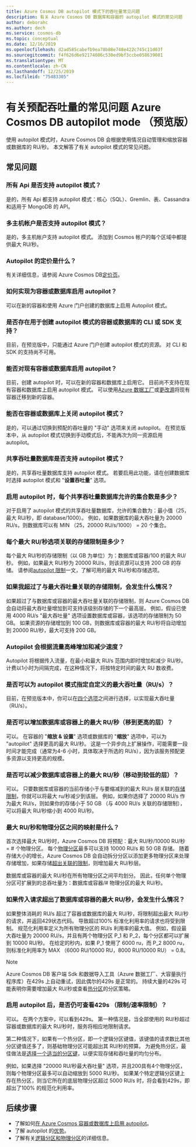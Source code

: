 ```yaml
---
title: Azure Cosmos DB autopilot 模式下的吞吐量常见问题
description: 有关 Azure Cosmos DB 数据库和容器的 autopilot 模式的常见问题
author: deborahc
ms.author: dech
ms.service: cosmos-db
ms.topic: conceptual
ms.date: 12/16/2019
ms.openlocfilehash: d2ad585cabefb9ea78b88e748e422c745c11d03f
ms.sourcegitcommit: f4f626d6e92174086c530ed9bf3ccbe058639081
ms.translationtype: MT
ms.contentlocale: zh-CN
ms.lasthandoff: 12/25/2019
ms.locfileid: "75483305"
---
```

# <a name="frequently-asked-questions-about-provisioned-throughput-in-azure-cosmos-db-autopilot-mode-preview"></a>有关预配吞吐量的常见问题 Azure Cosmos DB autopilot mode （预览版）
使用 autopilot 模式时，Azure Cosmos DB 会根据使用情况自动管理和缩放容器或数据库的 RU/秒。 本文解答了有关 autopilot 模式的常见问题。 

## <a name="frequently-asked-questions"></a>常见问题

### <a name="is-autopilot-mode-supported-for-all-apis"></a>所有 Api 是否支持 autopilot 模式？
是的，所有 Api 都支持 autopilot 模式：核心（SQL）、Gremlin、表、Cassandra 和适用于 MongoDB 的 API。

### <a name="is-autopilot-mode-supported-for-multi-master-accounts"></a>多主机帐户是否支持 autopilot 模式？
是的，多主机帐户支持 autopilot 模式。 添加到 Cosmos 帐户的每个区域中都提供最大 RU/秒。 

### <a name="what-is-the-pricing-for-autopilot"></a>Autopilot 的定价是什么？
有关详细信息，请参阅 Azure Cosmos DB[定价页](https://azure.microsoft.com/pricing/details/cosmos-db/)。 

### <a name="how-do-i-enable-autopilot-for-my-containers-or-databases"></a>如何实现为容器或数据库启用 autopilot？
可以在新的容器和使用 Azure 门户创建的数据库上启用 Autopilot 模式。 

### <a name="is-there-cli-or-sdk-support-to-create-containers-or-databases-with-autopilot-mode"></a>是否存在用于创建 autopilot 模式的容器或数据库的 CLI 或 SDK 支持？
目前，在预览版中，只能通过 Azure 门户创建 autopilot 模式的资源。 对 CLI 和 SDK 的支持尚不可用。

### <a name="can-i-enable-autopilot-on-an-existing-container-or-a-database"></a>能否对现有容器或数据库启用 autopilot？
目前，创建 autopilot 时，可以在新的容器和数据库上启用它。 目前尚不支持在现有容器和数据库上启用 autopilot 模式。 可以使用[Azure 数据工厂](../data-factory/connector-azure-cosmos-db.md)或[更改源](change-feed.md)将现有容器迁移到新的容器。 

### <a name="can-i-turn-off-autopilot-mode-on-a-container-or-database"></a>能否在容器或数据库上关闭 autopilot 模式？
是的，可以通过切换到预配的吞吐量的 "手动" 选项来关闭 autopilot。 在预览版本中，从 autopilot 模式切换到手动模式后，不能再次为同一资源启用 autopilot。 

### <a name="is-autopilot-mode-supported-for-shared-throughput-databases"></a>共享吞吐量数据库是否支持 autopilot 模式？
是的，共享吞吐量数据库支持 autopilot 模式。 若要启用此功能，请在创建数据库时选择 autopilot 模式和 "**设置吞吐量**" 选项。 

### <a name="what-is-the-number-of-allowed-collections-per-shared-throughput-database-when-autopilot-is-enabled"></a>启用 autopilot 时，每个共享吞吐量数据库允许的集合数是多少？
对于启用了 autopilot 模式的共享吞吐量数据库，允许的集合数为：最小值（25，最大 RU/秒，即 database/1000）。 例如，如果数据库的最大吞吐量为 20000 RU/s，则数据库可以有 MIN （25，20000 RU/s/1000） = 20 个集合。 


### <a name="what-is-the-storage-limit-associated-with-each-max-rus-option"></a>每个最大 RU/秒选项关联的存储限制是多少？  
每个最大 RU/秒的存储限制（以 GB 为单位）为：数据库或容器/100 的最大 RU/秒。 例如，如果最大 RU/秒为 20000 RU/s，则该资源可以支持 200 GB 的存储。 请参阅[autopilot 限制](provision-throughput-autopilot.md#autopilot-limits)一文，了解可用的最大 RU/秒和存储选项。 

### <a name="what-happens-if-i-exceed-the-storage-limit-associated-with-my-max-throughput"></a>如果我超过了与最大吞吐量关联的存储限制，会发生什么情况？
如果超过了与数据库或容器的最大吞吐量关联的存储限制，则 Azure Cosmos DB 会自动将最大吞吐量增加到可支持该级别存储的下一个最高层。 例如，假设已使用 4000 RU/s "最大吞吐量" 选项设置数据库或容器，该选项的存储限制为 50 GB。 如果资源的存储增加到 100 GB，则数据库或容器的最大 RU/秒将自动增加到 20000 RU/秒，最大可支持 200 GB。 

### <a name="how-quickly-will-autopilot-scale-up-and-down-based-on-spikes-in-traffic"></a>Autopilot 会根据流量高峰增加和减少速度？
Autopilot 将根据传入流量，在最小和最大 RU/s 范围内即时增加和减少 RU/秒。 计费以1小时为间隔完成，在这种情况下，将按特定时间的最大 RU 数收费。 

### <a name="can-i-specify-a-custom-max-throughput-rus-value-for-autopilot-mode"></a>是否可以为 autopilot 模式指定自定义的最大吞吐量（RU/s）？
目前，在预览版本中，你可以在[四个选项](provision-throughput-autopilot.md#autopilot-limits)之间进行选择，以实现最大吞吐量（RU/s）。

### <a name="can-i-increase-the-max-rus-move-to-a-higher-tier-on-the-database-or-container"></a>是否可以增加数据库或容器上的最大 RU/秒（移到更高的层）？ 
可以。 在容器的 "**缩放 & 设置**" 选项或数据库的 "**缩放**" 选项中，可以为 "autopilot" 选择更高的最大 RU/秒。 这是一个异步向上扩展操作，可能需要一段时间才能完成（通常为4-6 小时，具体取决于所选的 RU/s），因为该服务预配更多资源以支持更高的规模。 

### <a name="can-i-reduce-the-max-rus-move-to-a-lower-tier-on-the-database-or-container"></a>是否可以减少数据库或容器上的最大 RU/秒（移动到较低的层）？
可以。 只要数据库或容器的当前存储小于与要缩减到的最大 RU/s 层关联的[存储限制](#what-is-the-storage-limit-associated-with-each-max-rus-option)，你就可以将最大 ru/秒减少到该层。 例如，如果你选择了 20000 RU/s 作为最大 RU/s，则如果你的存储小于 50 GB （与 4000 RU/s 关联的存储限制），可以将最大 RU/秒缩小到 4000 RU/秒。

### <a name="what-is-the-mapping-between-the-max-rus-and-physical-partitions"></a>最大 RU/秒和物理分区之间的映射是什么？
首次选择最大 RU/秒时，Azure Cosmos DB 将预配：最大 RU/秒/10000 RU/秒 = # 个物理分区。 每个[物理分区](partition-data.md#physical-partitions)最多可以支持 10000 RU/s 和 50 GB 存储。 随着存储大小的增长，Azure Cosmos DB 会自动拆分分区以添加更多物理分区来处理存储增加，如果存储[超出关联的限制](#what-is-the-storage-limit-associated-with-each-max-rus-option)，则增加最大 RU/秒层。 

数据库或容器的最大 RU/秒在所有物理分区之间平均划分。 因此，任何单个物理分区可扩展到的总吞吐量为：数据库或容器/# 物理分区的最大 RU/秒。 

### <a name="what-happens-if-incoming-requests-exceed-the-max-rus-of-the-database-or-container"></a>如果传入请求超出了数据库或容器的最大 RU/秒，会发生什么情况？
如果整体消耗的 RU/s 超过了容器或数据库的最大 RU/秒，将限制超出最大 RU/秒的请求，并返回429状态代码。 导致超过100% 标准化利用率的请求也将受到限制。 规范化利用率定义为所有物理分区的 RU/s 利用率的最大值。 例如，假设最大吞吐量为 20000 RU/s，并且有两个物理分区 P_1 和 P_2，每个分区都可以扩展到 10000 RU/秒。 在给定的秒内，如果 P_1 使用了 6000 ru，而 P_2 8000 ru，则标准化利用率为 MAX （6000 RU/10000 RU，8000 RU/10000 RU） = 0.8。

> [!NOTE]
> Azure Cosmos DB 客户端 Sdk 和数据导入工具（Azure 数据工厂、大容量执行程序库）在429s 上自动重试，因此偶尔的429s 是正常的。 持续大量的429s 可能表明你需要增加最大 RU/秒或查看[热分区](#is-it-still-possible-to-see-429s-throttlingrate-limiting-when-autopilot-is-enabled)的分区策略。

### <a name="is-it-still-possible-to-see-429s-throttlingrate-limiting-when-autopilot-is-enabled"></a>启用 autopilot 后，是否仍可查看429s （限制/速率限制）？ 
可以。 在两个方案中，可以看到429s。 第一种情况是，当全部使用的 RU/秒超过容器或数据库的最大 RU/秒时，服务将相应地限制请求。 

第二种情况下，如果有一个热分区，即一个逻辑分区键值，该键值的请求数比其他分区键值还多了，则基础物理分区可能超出其 RU/秒的预算。 为避免热分区，最佳做法是[选择一个适当的分区键](partitioning-overview.md#choose-partitionkey)，以便实现存储和吞吐量的均匀分布。 

例如，如果选择 "20000 RU/秒最大吞吐量" 选项，并且200具有4个物理分区，则每个物理分区最多可以自动缩放到 5000 RU/秒。 如果某个特定逻辑分区键上存在热分区，则当它所在的底层物理分区超过 5000 RU/s 时，将会看到429s，即超出了100% 的规范化利用率。

## <a name="next-steps"></a>后续步骤

* 了解如何[在 Azure Cosmos 容器或数据库上启用 autopilot](provision-throughput-autopilot.md#create-a-database-or-a-container-with-autopilot-mode)。
* 了解 autopilot 的[优势](provision-throughput-autopilot.md#benefits-of-autopilot-mode)。
* 了解有关[逻辑分区和物理分区](partition-data.md)的详细信息。
